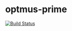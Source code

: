 # optmus-prime
[![Build Status](https://travis-ci.org/data-gov/optimus-prime.svg?branch=master)](https://travis-ci.org/data-gov/optimus-prime)
